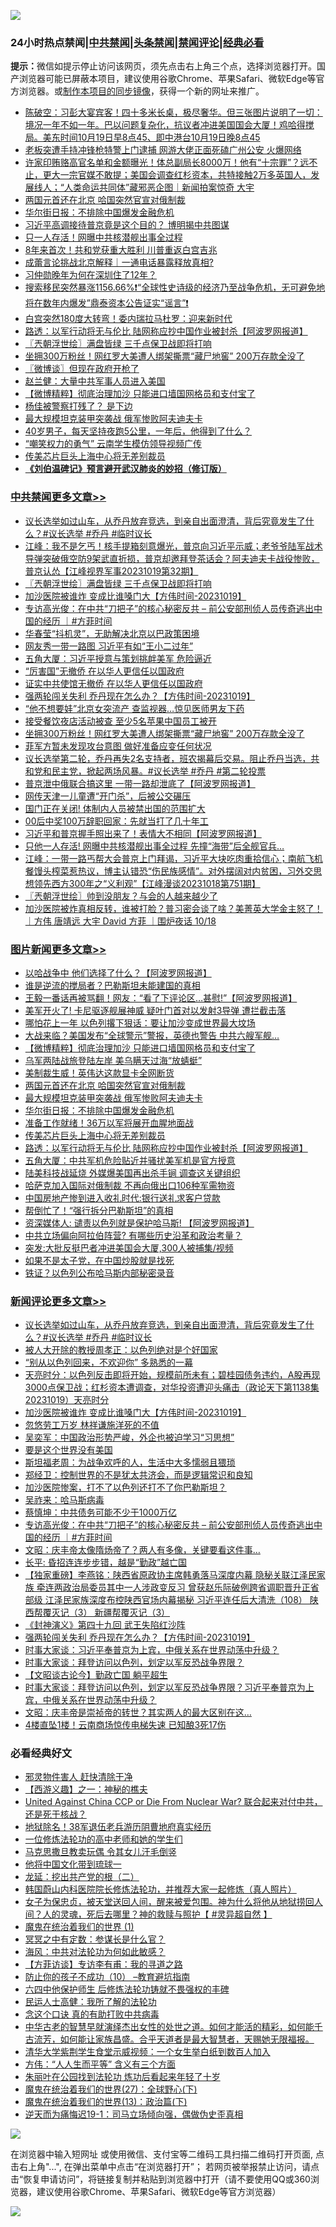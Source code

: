 ![](https://raw.githubusercontent.com/jsvpn/jsproxy/dev/64photo/fqnews-qr.jpg)

<div id="tt">
<h3>24小时热点禁闻|<a href="#%E4%B8%AD%E5%85%B1%E7%A6%81%E9%97%BB%E6%9B%B4%E5%A4%9A%E6%96%87%E7%AB%A0">中共禁闻</a>|<a href="#%E5%9B%BE%E7%89%87%E6%96%B0%E9%97%BB%E6%9B%B4%E5%A4%9A%E6%96%87%E7%AB%A0">头条禁闻</a>|<a href="#%E6%96%B0%E9%97%BB%E8%AF%84%E8%AE%BA%E6%9B%B4%E5%A4%9A%E6%96%87%E7%AB%A0">禁闻评论|<a href="#%E5%BF%85%E7%9C%8B%E7%BB%8F%E5%85%B8%E5%A5%BD%E6%96%87">经典必看</a></h3>
<div><b>提示：</b>微信如提示停止访问该网页，须先点击右上角三个点，选择浏览器打开。国产浏览器可能已屏蔽本项目，建议使用谷歌Chrome、苹果Safari、微软Edge等官方浏览器。或<a href="%E5%88%B6%E4%BD%9Cgit%E7%A6%81%E9%97%BB%E9%95%9C%E5%83%8F.md">制作本项目的同步镜像</a>，获得一个新的网址来推广。</div>
<ul>

<li><a href="/sohnews/20231019/1949451.md">陈破空：习彭大宴宾客！四十多米长桌，极尽奢华。但三张图片说明了一切：境况一年不如一年。巴以问题复杂化，抗议者冲进美国国会大厦！鸡哈得搅局。美东时间10月19日早8点45、即中港台10月19日晚8点45</a></li>
<li><a href="/baitai/20231019/1949446.md">老板突遭手持冲锋枪特警上门逮捕 网游大佬正面死磕广州公安 火爆网络</a></li>
<li><a href="/sohnews/20231020/1949783.md">许家印贿赂高官名单和金额曝光！体总副局长8000万！他有“十宗罪”？远不止，更大一宗官媒不敢提；美国会调查红杉资本，共特接触2万多英国人，发展线人；“人类命运共同体”藏邪恶企图｜新闻拍案惊奇 大宇</a></li>
<li><a href="/topimagenews/20231020/1949652.md">两国元首还在北京 哈国突然官宣对俄制裁</a></li>
<li><a href="/topimagenews/20231020/1949650.md">华尔街日报：不排除中国爆发金融危机</a></li>
<li><a href="/baitai/20231020/1949618.md">习近平高调接待普京竟是这个目的？ 博明揭中共图谋</a></li>
<li><a href="/ccpdope/20231020/1949583.md">只一人存活！网曝中共核潜舰出事全过程</a></li>
<li><a href="/ccpdope/20231020/1949621.md">8年来首次！共和党获重大胜利 川普重返白宫吉兆</a></li>
<li><a href="/ssgc/20231019/1949456.md">成蕾言论挑战北京解释｜一通电话暴露释放真相?</a></li>
<li><a href="/ccpdope/20231020/1949598.md">习仲勋晚年为何在深圳住了12年？</a></li>
<li><a href="/sohnews/20231019/1949480.md">搜索移民突然暴涨1156.66%❗️“全球性史诗级的经济乃至战争危机，无可避免地将在数年内爆发”鼎泰资本公告证实“谣言”❗️</a></li>
<li><a href="/cnnews/20231020/1949653.md">白宫突然180度大转弯！委内瑞拉马杜罗：迎来新时代</a></li>
<li><a href="/topimagenews/20231020/1949630.md">路透：以军行动将无与伦比 陆网称应抄中国作业被封杀【阿波罗网报道】</a></li>
<li><a href="/cbnews/20231020/1949802.md">〖兲朝浮世绘〗满盘皆绿 三千点保卫战即将打响</a></li>
<li><a href="/cbnews/20231019/1949521.md">坐拥300万粉丝！网红罗大美遭人绑架撕票“藏尸地窖” 200万存款全没了</a></li>
<li><a href="/ssgc/20231020/1949779.md">〖微博谈〗但现在政府开枪了</a></li>
<li><a href="/worldnews/20231019/1949453.md">赵兰健：大量中共军事人员进入美国</a></li>
<li><a href="/topimagenews/20231020/1949790.md">【微博精粹】彻底治理加沙 只能进口墙国网格员和支付宝了</a></li>
<li><a href="/bblog/20231019/1949383.md">杨佳被警察打残了？ 是下边</a></li>
<li><a href="/topimagenews/20231020/1949651.md">最大规模坦克装甲突袭战 俄军惨败阿夫迪夫卡</a></li>
<li><a href="/health/20231020/1949736.md">40岁男子，每天坚持夜跑5公里，一年后，他得到了什么？</a></li>
<li><a href="/ssgc/20231020/1949571.md">“嘲笑权力的勇气” 云南学生模仿领导视频广传</a></li>
<li><a href="/topimagenews/20231020/1949648.md">传美芯片巨头上海中心将无差别裁员</a></li>
<li><b><a href="/comments/20200207/1272816.md" target="_blank">《刘伯温碑记》预言避开武汉肺炎的妙招（修订版）</a></b></li>
</ul>
</div>

<div class="catlist">
<h3><a href="/cbnews/" target="_blank">中共禁闻</a><span><a href="/cbnews/" target="_blank" rel="nofollow">更多文章>></a></span></h3>
<ul>
<li><a href="/comments/20231020/1949835.md" target="_blank">议长选举如过山车，从乔丹放弃竞选，到亲自出面澄清，背后究竟发生了什么？#议长选举 #乔丹 #临时议长</a></li>
<li><a href="/cbnews/20231020/1949814.md" target="_blank">江峰：我不是乞丐！核手提箱刻意爆光，普京向习近平示威；老爷爷陆军战术导弹突破俄空防9架武直折损，普京却邀拜登茶话会？阿夫迪夫卡战役惨败，普京认怂【江峰视界军事20231019第32期】</a></li>
<li><a href="/cbnews/20231020/1949802.md" target="_blank">〖兲朝浮世绘〗满盘皆绿 三千点保卫战即将打响</a></li>
<li><a href="/comments/20231020/1949777.md" target="_blank">加沙医院被谁炸 变成比谁嗓门大【方伟时间-20231019】</a></li>
<li><a href="/comments/20231020/1949688.md" target="_blank">专访高光俊：在中共“刀把子”的核心秘密反共 &#8211; 前公安部刑侦人员传奇逃出中国的经历 ｜#方菲时间</a></li>
<li><a href="/cbnews/20231020/1949680.md" target="_blank">华春莹“抖机灵”，无助解决北京以巴政策困境</a></li>
<li><a href="/cbnews/20231020/1949679.md" target="_blank">网友秀一带一路图 习近平有如“王小二过年”</a></li>
<li><a href="/cbnews/20231020/1949631.md" target="_blank">五角大厦：习近平授意与策划挑衅美军 危险逼近</a></li>
<li><a href="/cbnews/20231020/1949567.md" target="_blank">“厉害国”无撤侨 在以华人更信任以国政府</a></li>
<li><a href="/cbnews/20231019/1949546.md" target="_blank">证实中共使馆无撤侨 在以华人更信任以国政府</a></li>
<li><a href="/comments/20231019/1949545.md" target="_blank">强两轮闯关失利 乔丹现在怎么办？【方伟时间-20231019】</a></li>
<li><a href="/cbnews/20231019/1949523.md" target="_blank">“他不想要娃”北京女突流产 查监视器…惊见医师男友下药</a></li>
<li><a href="/cbnews/20231019/1949522.md" target="_blank">接受餐饮夜店活动被查 至少5名苹果中国员工被开</a></li>
<li><a href="/cbnews/20231019/1949521.md" target="_blank">坐拥300万粉丝！网红罗大美遭人绑架撕票“藏尸地窖” 200万存款全没了</a></li>
<li><a href="/cbnews/20231019/1949484.md" target="_blank">菲军方暂未发现攻台意图 做好准备应变任何状况</a></li>
<li><a href="/comments/20231019/1949471.md" target="_blank">议长选举第二轮，乔丹再失2名支持者，班农揭幕后交易。阻止乔丹当选，共和党和民主党，掀起两场风暴。#议长选举 #乔丹 #第二轮投票</a></li>
<li><a href="/cbnews/20231019/1949430.md" target="_blank">普京泄中俄联合搞这里 一带一路却泄底了【阿波罗网报道】</a></li>
<li><a href="/cbnews/20231019/1949418.md" target="_blank">网传天津一儿童遭“开门杀”，后被公交碾压</a></li>
<li><a href="/cbnews/20231019/1949417.md" target="_blank">国门正在关闭! 体制内人员被禁出国的范围扩大</a></li>
<li><a href="/cbnews/20231019/1949404.md" target="_blank">00后中奖100万辞职回家：先就当打了几十年工</a></li>
<li><a href="/cbnews/20231019/1949389.md" target="_blank">习近平和普京握手照出来了！表情大不相同【阿波罗网报道】</a></li>
<li><a href="/cbnews/20231019/1949362.md" target="_blank">只他一人存活! 网曝中共核潜舰出事全过程 先撞“海带”后全舰官兵&#8230;</a></li>
<li><a href="/cbnews/20231019/1949308.md" target="_blank">江峰：一带一路丐帮大会普京上门拜谒，习近平大块吃肉重拾信心；南航飞机餐馒头榨菜惹热议，博主认错恐“伤民族感情”。对外摆阔对内贫困，习外交思想领先西方300年之“义利观”【江峰漫谈20231018第751期】</a></li>
<li><a href="/cbnews/20231019/1949253.md" target="_blank">〖兲朝浮世绘〗帅到没朋友？与会的人越来越少了</a></li>
<li><a href="/comments/20231019/1949187.md" target="_blank">加沙医院被炸真相反转，谁被打脸？普习密会谈了啥？美菁英大学金主怒了！｜方伟 唐靖远 大宇 David 方菲 ｜围炉夜话 10/18</a></li>

</ul>
</div>
<div class="catlist">
<h3><a href="/topimagenews/" target="_blank">图片新闻</a><span><a href="/topimagenews/" target="_blank" rel="nofollow">更多文章>></a></span></h3>
<ul>
<li><a href="/topimagenews/20231020/1949925.md" target="_blank">以哈战争中 他们选择了什么？【阿波罗网报道】</a></li>
<li><a href="/topimagenews/20231020/1949905.md" target="_blank">谁是逆流的搅局者？巴勒斯坦未能建国的真相</a></li>
<li><a href="/topimagenews/20231020/1949894.md" target="_blank">王毅一番话再被骂翻！网友：“看了下评论区&#8230;甚慰!”【阿波罗网报道】</a></li>
<li><a href="/topimagenews/20231020/1949856.md" target="_blank">美军开火了! 卡尼驱逐舰展神威 疑叶门首对以发射3导弹 遭拦截击落</a></li>
<li><a href="/topimagenews/20231020/1949843.md" target="_blank">哪怕花上一年 以色列撂下狠话：要让加沙变成世界最大坟场</a></li>
<li><a href="/topimagenews/20231020/1949842.md" target="_blank">大战来临？美国发布“全球警示”警报，英德也警告 中共六艘军舰&#8230;</a></li>
<li><a href="/topimagenews/20231020/1949790.md" target="_blank">【微博精粹】彻底治理加沙 只能进口墙国网格员和支付宝了</a></li>
<li><a href="/topimagenews/20231020/1949723.md" target="_blank">乌军两陆战旅登陆左岸 美乌瞒天过海“放蜻蜓”</a></li>
<li><a href="/topimagenews/20231020/1949722.md" target="_blank">美制裁生威！英伟达这款显卡全网断货</a></li>
<li><a href="/topimagenews/20231020/1949652.md" target="_blank">两国元首还在北京 哈国突然官宣对俄制裁</a></li>
<li><a href="/topimagenews/20231020/1949651.md" target="_blank">最大规模坦克装甲突袭战 俄军惨败阿夫迪夫卡</a></li>
<li><a href="/topimagenews/20231020/1949650.md" target="_blank">华尔街日报：不排除中国爆发金融危机</a></li>
<li><a href="/topimagenews/20231020/1949649.md" target="_blank">准备工作就绪！36万以军将展开血腥地面战</a></li>
<li><a href="/topimagenews/20231020/1949648.md" target="_blank">传美芯片巨头上海中心将无差别裁员</a></li>
<li><a href="/topimagenews/20231020/1949630.md" target="_blank">路透：以军行动将无与伦比 陆网称应抄中国作业被封杀【阿波罗网报道】</a></li>
<li><a href="/topimagenews/20231019/1949498.md" target="_blank">五角大厦：中共军机危险贴近并骚扰美军机是官方授意</a></li>
<li><a href="/topimagenews/20231019/1949497.md" target="_blank">陆美科技战延烧 外媒爆美国再出杀手锏 调查这关键组织</a></li>
<li><a href="/topimagenews/20231019/1949483.md" target="_blank">哈萨克加入国际对俄制裁 不再向俄出口106种军需物资</a></li>
<li><a href="/topimagenews/20231019/1949416.md" target="_blank">中国房地产惨到进入收礼时代:银行送礼求客户贷款</a></li>
<li><a href="/topimagenews/20231019/1949388.md" target="_blank">帮倒忙了！“强行拆分巴勒斯坦”的真相</a></li>
<li><a href="/topimagenews/20231019/1949387.md" target="_blank">资深媒体人: 谴责以色列就是保护哈马斯! 【阿波罗网报道】</a></li>
<li><a href="/topimagenews/20231019/1949367.md" target="_blank">中共立场偏向阿拉伯阵营? 有哪些历史沿革和政治考量？</a></li>
<li><a href="/topimagenews/20231019/1949332.md" target="_blank">突发:大批反挺巴者冲进美国会大厦,300人被捕集/视频</a></li>
<li><a href="/topimagenews/20231019/1949212.md" target="_blank">如果不是太子党，在中国炒股就是找死</a></li>
<li><a href="/topimagenews/20231019/1949182.md" target="_blank">铁证？以色列公布哈马斯内部秘密录音</a></li>

</ul>
</div>
<div class="catlist">
<h3><a href="/comments/" target="_blank">新闻评论</a><span><a href="/comments/" target="_blank" rel="nofollow">更多文章>></a></span></h3>
<ul>
<li><a href="/comments/20231020/1949835.md" target="_blank">议长选举如过山车，从乔丹放弃竞选，到亲自出面澄清，背后究竟发生了什么？#议长选举 #乔丹 #临时议长</a></li>
<li><a href="/comments/20231020/1949830.md" target="_blank">被人大开除的教授周孝正：以色列绝对是个好国家</a></li>
<li><a href="/comments/20231020/1949799.md" target="_blank">“别从以色列回来，不欢迎你” 多熟悉的一幕</a></li>
<li><a href="/comments/20231020/1949789.md" target="_blank">天亮时分：以色列反击即将开始，规模前所未有；碧桂园债务违约，A股再现3000点保卫战；红杉资本遭调查，对华投资遭迎头痛击（政论天下第1138集 20231019）天亮时分</a></li>
<li><a href="/comments/20231020/1949777.md" target="_blank">加沙医院被谁炸 变成比谁嗓门大【方伟时间-20231019】</a></li>
<li><a href="/comments/20231020/1949770.md" target="_blank">忽悠劳工万岁 林祥谦施洋死的不值</a></li>
<li><a href="/comments/20231020/1949769.md" target="_blank">吴奕军：中国政治形势严峻，外企也被迫学习“习思想”</a></li>
<li><a href="/comments/20231020/1949768.md" target="_blank">要是这个世界没有美国</a></li>
<li><a href="/comments/20231020/1949758.md" target="_blank">斯坦福老周：为战争欢呼的人，生活中大多懦弱且猥琐</a></li>
<li><a href="/comments/20231020/1949757.md" target="_blank">郑经卫：控制世界的不是犹太共济会，而是逻辑常识和良知</a></li>
<li><a href="/comments/20231020/1949756.md" target="_blank">加沙医院惨案，打不了以色列还打不了你巴勒斯坦？</a></li>
<li><a href="/comments/20231020/1949739.md" target="_blank">吴祚来：哈马斯病毒</a></li>
<li><a href="/comments/20231020/1949738.md" target="_blank">蔡慎坤：中共债务可能不少于1000万亿</a></li>
<li><a href="/comments/20231020/1949688.md" target="_blank">专访高光俊：在中共“刀把子”的核心秘密反共 &#8211; 前公安部刑侦人员传奇逃出中国的经历 ｜#方菲时间</a></li>
<li><a href="/comments/20231020/1949677.md" target="_blank">文昭：庆丰帝太像隋炀帝了？两人有多像，关键要看这件事&#8230;</a></li>
<li><a href="/comments/20231020/1949663.md" target="_blank">长平: 昏招连连步步错，越是“勤政”越亡国</a></li>
<li><a href="/comments/20231019/1949551.md" target="_blank">【独家重磅】李燕铭：陕西省原政协主席韩勇落马深度内幕 隐秘关联江泽民家族 牵连两政治局委员其中一人涉政变反习 曾获赵乐际破例跨省调职晋升正省部级 江泽民家族深度布控陕西官场内幕揭秘 习近平连任后大清洗（108） 陕西帮覆灭记（3） 新疆帮覆灭记（3）</a></li>
<li><a href="/comments/20231019/1949550.md" target="_blank">《封神演义》第四十九回 武王失陷红沙阵</a></li>
<li><a href="/comments/20231019/1949545.md" target="_blank">强两轮闯关失利 乔丹现在怎么办？【方伟时间-20231019】</a></li>
<li><a href="/comments/20231019/1949543.md" target="_blank">时事大家谈：习近平奉普京为上宾，中俄关系在世界动荡中升级？</a></li>
<li><a href="/comments/20231019/1949542.md" target="_blank">时事大家谈：拜登访问以色列，划定以军反恐战争界限？</a></li>
<li><a href="/comments/20231019/1949525.md" target="_blank">【文昭谈古论今】勤政亡国 躺平超生</a></li>
<li><a href="/comments/20231019/1949502.md" target="_blank">时事大家谈：拜登访问以色列，划定以军反恐战争界限？习近平奉普京为上宾，中俄关系在世界动荡中升级？</a></li>
<li><a href="/comments/20231019/1949495.md" target="_blank">文昭：庆丰帝是崇祯帝的转世？其实两人的最大区别在这&#8230;</a></li>
<li><a href="/comments/20231019/1949493.md" target="_blank">4楼直坠1楼！云南商场惊传电梯失速 已知酿3死17伤</a></li>

</ul>
</div>

<div class="catlist">
<h3>必看经典好文</h3>
<ul>
<li><a href="/cbnews/20220508/1730049.md" target="_blank">邪灵物件害人 赶快清除干净</a></li>
<li><a href="/comments/20210210/1484775.md" target="_blank">【西游义趣】之一：神秘的樵夫</a></li>
<li><a href="/comments/20200820/1451960.md" target="_blank">United Against China CCP or Die From Nuclear War? 联合起来对付中共，还是死于核战？</a></li>
<li><a href="/cbnews/20200531/1337381.md" target="_blank">地狱除名！38军退伍老兵游历阴曹地府真实经历</a></li>
<li><a href="/cbnews/20200702/1354550.md" target="_blank">一位修炼法轮功的高中老师和她的学生们</a></li>
<li><a href="/lifebaike/20180921/1001202.md" target="_blank">马克思撒旦教卖玩偶 令其女儿汗毛倒竖</a></li>
<li><a href="/bannedvideo/20220425/1724098.md" target="_blank">他将中国文化带到琉球一</a></li>
<li><a href="/comments/20200928/1404653.md" target="_blank">龙延：挖出共产党的根（二）</a></li>
<li><a href="/comments/20211216/1666206.md" target="_blank">韩国蔚山内科医院院长修炼法轮功，并推荐大家一起修炼（真人照片）</a></li>
<li><a href="/comments/20211012/1636544.md" target="_blank">女子为保忠贞，被天堂送回人间，醒来被爱包围。神为什么将他从地狱捞回人间？人的灵魂，死后去哪里？神的救赎与照护【 #灵异超自然 】</a></li>
<li><a href="/topimagenews/20180519/944624.md" target="_blank">魔鬼在统治着我们的世界 (1)</a></li>
<li><a href="/tculture/20200812/1378929.md" target="_blank">冥冥之中有定数：参谋长是什么官？</a></li>
<li><a href="/comments/20191218/1228234.md" target="_blank">海风：中共对法轮功为何如此敏感？</a></li>
<li><a href="/comments/20210804/1600181.md" target="_blank">【方菲访谈】专访李有甫：我的寻道之路</a></li>
<li><a href="/comments/20230925/1899103.md" target="_blank">防止你的孩子不成功（10） &#8211;教育避坑指南</a></li>
<li><a href="/comments/20200926/1403542.md" target="_blank">六四中他保护师生 后修炼法轮功铸就不畏强权的丰碑</a></li>
<li><a href="/ccpdope/20200729/1369047.md" target="_blank">民运人士高健：我所了解的法轮功</a></li>
<li><a href="/comments/20200707/1357090.md" target="_blank">念这个口诀 真的有助打败中共病毒</a></li>
<li><a href="/comments/20210420/1529876.md" target="_blank">中华古老的智慧早就演绎杰出女性的处世之道。如何才能活的精彩，如何能千古流芳，如何能让家族昌盛。合乎天道者是最大智慧者，天赐她无限福报。</a></li>
<li><a href="/comments/20221213/1822868.md" target="_blank">清华大学紫荆学生食堂示威视频：一个女生举白纸到数百人加入</a></li>
<li><a href="/comments/20200720/1363377.md" target="_blank">方伟：“人人生而平等” 含义有三个方面</a></li>
<li><a href="/comments/20210720/1488271.md" target="_blank">朱丽叶在公园找到法轮功 炼功后看起来年轻了十岁</a></li>
<li><a href="/comments/20181224/1052333.md" target="_blank">魔鬼在统治着我们的世界(27)：全球野心(下)</a></li>
<li><a href="/topimagenews/20180602/951960.md" target="_blank">魔鬼在统治着我们的世界(13)：政治篇(下)</a></li>
<li><a href="/tculture/20190304/1091072.md" target="_blank">逆天而为痛悔迟19-1：司马立场倾向强，偶做伪史歪真相</a></li>

</ul>
</div>

![](https://raw.githubusercontent.com/jsvpn/jsproxy/dev/64photo/fqnews-qr.jpg)

在浏览器中输入短网址 或使用微信、支付宝等二维码工具扫描二维码打开页面, 点击右上角"...", 在弹出菜单中点击“在浏览器打开”； 若网页被举报禁止访问，请点击“恢复申请访问”，将链接复制并粘贴到浏览器中打开（请不要使用QQ或360浏览器，建议使用谷歌Chrome、苹果Safari、微软Edge等官方浏览器）

![](https://raw.githubusercontent.com/jsvpn/jsproxy/dev/64photo/wx.jpg)